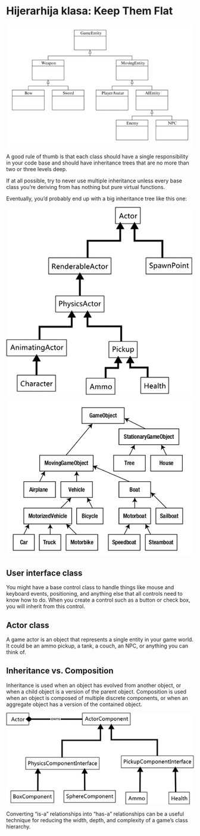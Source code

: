# Hijerarhija klasa: Keep Them Flat

![nasledjivanje-klasa](slike/nasledjivanje.png?row=true)

A good rule of thumb is that each class should have a single responsibility in your code base and should have inheritance trees that are no more than two or three levels deep.

If at all possible, try to never use multiple inheritance unless every base class you’re deriving from has nothing but pure virtual functions.

Eventually, you’d probably end up with a big inheritance tree like this one:

![nasledjivanje-klasa](slike/nasledjivanje-klasa.png?row=true)

![hijerarhija](slike/hijerarhija.png?row=true)

## User interface class

You might have a base control class to handle things like mouse and keyboard events, positioning, and anything else that all controls need to know how to do. When you create a control such as a button or check box, you will inherit from this control.

## Actor class

A game actor is an object that represents a single entity in your game world. It could be an ammo pickup, a tank, a couch, an NPC, or anything you can think of.

## Inheritance vs. Composition

Inheritance is used when an object has evolved from another object, or when a child object is a version of the parent object. Composition is used when an object is composed of multiple discrete components, or when an aggregate object has a version of the contained object.

![sistem-komponenti](slike/sistem-komponenti.png?row=true)

Converting “is-a” relationships into “has-a” relationships can be a useful technique for reducing the width, depth, and complexity of a game’s class hierarchy.
